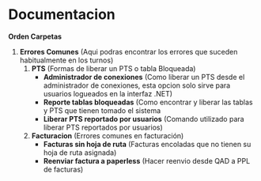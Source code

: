 # Documentacion 

__Orden Carpetas__
1. __Errores Comunes__ (Aqui podras encontrar los errores que suceden habitualmente en los turnos)
    1. __PTS__ (Formas de liberar un PTS o tabla Bloqueada)   
        -  __Administrador de conexiones__ (Como liberar un PTS desde el administrador de conexiones, esta opcion solo sirve para usuarios logueados en la interfaz .NET)
        -  __Reporte tablas bloqueadas__ (Como encontrar y liberar las tablas y PTS que tienen tomado el sistema
        -  __Liberar PTS reportado por usuarios__ (Comando utilizado para liberar PTS reportados por usuarios)
    2. __Facturacion__ (Errores comunes en facturación)
        - __Facturas sin hoja de ruta__ (Facturas encoladas que no tienen su hoja de ruta asignada)
        - __Reenviar factura a paperless__ (Hacer reenvio desde QAD a PPL de facturas) 
